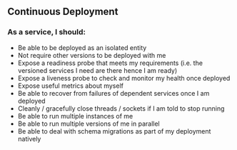 ## Continuous Deployment

### As a service, I should:

- Be able to be deployed as an isolated entity
- Not require other versions to be deployed with me
- Expose a readiness probe that meets my requirements (i.e. the versioned services I need are there hence I am ready)
- Expose a liveness probe to check and monitor my health once deployed
- Expose useful metrics about myself
- Be able to recover from failures of dependent services once I am deployed
- Cleanly / gracefully close threads / sockets if I am told to stop running
- Be able to run multiple instances of me
- Be able to run multiple versions of me in parallel
- Be able to deal with schema migrations as part of my deployment natively
